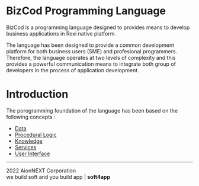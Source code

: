 # BizCod Programming Language


BizCod is a programming language designed to provides means to develop business applications in Rexi native platform. 

The language has been designed to provide a common development platform for both business users (SME) and profesional programmers. Therefore, the language operates at two levels of complexity and this provides a powerful communication means to integrate both group of developers in the process of application development. 

# Introduction

The porogramming foundation of the language has been based on the following concepts :
* [Data](Data.md)
* [Procedural Logic](Logic.md)
* [Knowledge](#the-data)
* [Services](#the-data)
* [User Interface](#the-data)




____________________
2022 AionNEXT Corporation<br>
we build soft and you build app | <b>soft4app</b>
